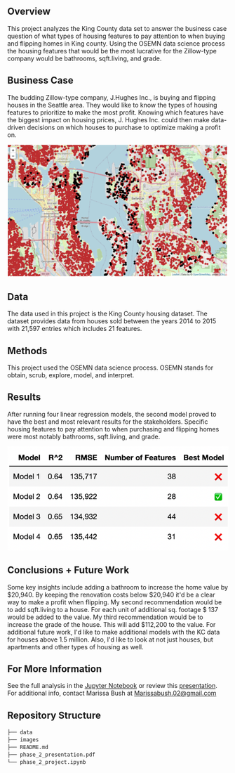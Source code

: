 ## Overview

This project analyzes the King County data set to answer the business case question of what types of housing features to pay attention to when buying and flipping homes in King county. Using the OSEMN data science process the housing features that would be the most lucrative for the Zillow-type company would be bathrooms, sqft.living, and grade. 

## Business Case
 
The budding Zillow-type company, J.Hughes Inc., is buying and flipping houses in the Seattle area. They would like to know the types of housing features to prioritize to make the most profit. Knowing which features have the biggest impact on housing prices, J. Hughes Inc. could then make data-driven decisions on which houses to purchase to optimize making a profit on.

![map of kc](/images/kc_folium_map.png)
 
## Data

The data used in this project is the King County housing dataset. The dataset provides data from houses sold between the years 2014 to 2015 with 21,597 entries which includes 21 features.
 
## Methods

This project used the OSEMN data science process. OSEMN stands for obtain, scrub, explore, model, and interpret. 
 
## Results

After running four linear regression models, the second model proved to have the best and most relevant results for the stakeholders. Specific housing features to pay attention to when purchasing and flipping homes were most notably bathrooms, sqft.living, and grade. 

![model table](/images/model_table.png)
 
 
## Conclusions + Future Work

Some key insights include adding a bathroom to increase the home value by $20,940. By keeping the renovation costs below $20,940 it'd be a clear way to make a profit when flipping.
My second recommendation would be to add sqft.living to a house. For each unit of additional sq. footage $ 137 would be  added to the value. My third recommendation would be to increase the grade of the house. This will add $112,200 to the value.
For additional future work, I'd like to make additional models with the KC data for houses above 1.5 million. Also, I'd like to look at not just houses, but apartments and other types of housing as well.

 
## For More Information

​​See the full analysis in the [Jupyter Notebook](https://nbviewer.org/github/Marissa841/dsc-phase-2-project/blob/main/phase_2_project.ipynb) or review this [presentation](https://github.com/Marissa841/dsc-phase-2-project/blob/main/project_2_presentation.pdf).
For additional info, contact Marissa Bush at Marissabush.02@gmail.com
 
## Repository Structure

```bash 
├── data
├── images
├── README.md
├── phase_2_presentation.pdf
└── phase_2_project.ipynb
```
 
 

